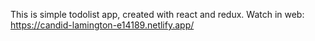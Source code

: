 This is simple todolist app, created with react and redux.
Watch in web: https://candid-lamington-e14189.netlify.app/
